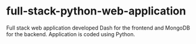 # full-stack-python-web-application
Full stack web application developed Dash for the frontend and MongoDB for the backend. Application is coded using Python.
